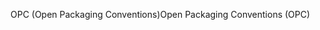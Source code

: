 <span data-ttu-id="c79c6-101">OPC (Open Packaging Conventions)</span><span class="sxs-lookup"><span data-stu-id="c79c6-101">Open Packaging Conventions (OPC)</span></span>